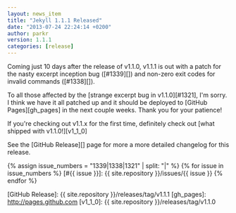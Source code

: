 ```yaml
---
layout: news_item
title: "Jekyll 1.1.1 Released"
date: "2013-07-24 22:24:14 +0200"
author: parkr
version: 1.1.1
categories: [release]
---
```



Coming just 10 days after the release of v1.1.0, v1.1.1 is out with a patch for the nasty
excerpt inception bug ([#1339][]) and non-zero exit codes for invalid commands
([#1338][]).

To all those affected by the [strange excerpt bug in v1.1.0][#1321], I'm sorry. I think we
have it all patched up and it should be deployed to [GitHub Pages][gh_pages] in the next
couple weeks. Thank you for your patience!

If you're checking out v1.1.x for the first time, definitely check out [what shipped with
v1.1.0!][v1_1_0]

See the [GitHub Release][] page for more a more detailed changelog for this release.

{% assign issue_numbers = "1339|1338|1321" | split: "|" %}
{% for issue in issue_numbers %}
[#{{ issue }}]: {{ site.repository }}/issues/{{ issue }}
{% endfor %}

[GitHub Release]: {{ site.repository }}/releases/tag/v1.1.1
[gh_pages]: http://pages.github.com
[v1_1_0]: {{ site.repository }}/releases/tag/v1.1.0
